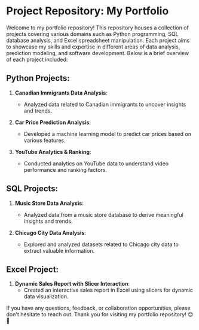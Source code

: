 # Project Repository: My Portfolio
Welcome to my portfolio repository! This repository houses a collection of projects covering various domains such as Python programming, SQL database analysis, and Excel spreadsheet manipulation. Each project aims to showcase my skills and expertise in different areas of data analysis, prediction modeling, and software development. Below is a brief overview of each project included:

## Python Projects:
1. **Canadian Immigrants Data Analysis**:
   - Analyzed data related to Canadian immigrants to uncover insights and trends.
   
2. **Car Price Prediction Analysis**:
   - Developed a machine learning model to predict car prices based on various features.

3. **YouTube Analytics & Ranking**:
   - Conducted analytics on YouTube data to understand video performance and ranking factors.


## SQL Projects:
1. **Music Store Data Analysis**:
   - Analyzed data from a music store database to derive meaningful insights and trends.

2. **Chicago City Data Analysis**:
   - Explored and analyzed datasets related to Chicago city data to extract valuable information.

## Excel Project:
1. **Dynamic Sales Report with Slicer Interaction**:
   - Created an interactive sales report in Excel using slicers for dynamic data visualization.

If you have any questions, feedback, or collaboration opportunities, please don't hesitate to reach out. Thank you for visiting my portfolio repository! 😊🚀
